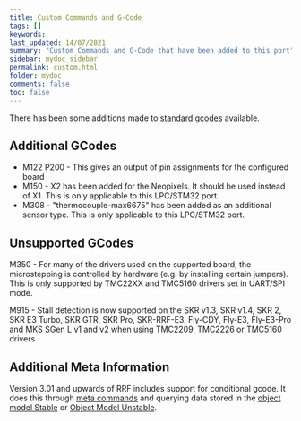```yaml
---
title: Custom Commands and G-Code
tags: []
keywords: 
last_updated: 14/07/2021
summary: "Custom Commands and G-Code that have been added to this port"
sidebar: mydoc_sidebar
permalink: custom.html
folder: mydoc
comments: false
toc: false
---
```


There has been some additions made to [standard gcodes](https://docs.duet3d.com/en/User_manual/Reference/Gcodes) available.

## Additional GCodes
- M122 P200 - This gives an output of pin assignments for the configured board
- M150 - X2 has been added for the Neopixels. It should be used instead of X1. This is only applicable to this LPC/STM32 port.
- M308 - "thermocouple-max6675" has been added as an additional sensor type. This is only applicable to this LPC/STM32 port.

## Unsupported GCodes

M350 - For many of the drivers used on the supported board, the microstepping is controlled by hardware (e.g. by installing certain jumpers). This is only supported by TMC22XX and TMC5160 drivers set in UART/SPI mode.

M915 - Stall detection is now supported on the SKR v1.3, SKR v1.4, SKR 2, SKR E3 Turbo, SKR GTR, SKR Pro, SKR-RRF-E3, Fly-CDY, Fly-E3, Fly-E3-Pro and MKS SGen L v1 and v2 when using TMC2209, TMC2226 or TMC5160 drivers

## Additional Meta Information
Version 3.01 and upwards of RRF includes support for conditional gcode. It does this through [meta commands](https://docs.duet3d.com/en/User_manual/Reference/Gcode_meta_commands) and querying data stored in the [object model Stable](https://github.com/Duet3D/RepRapFirmware/wiki/Object-Model-Documentation#overview) or [Object Model Unstable](https://github.com/Duet3D/RepRapFirmware/wiki/Object-Model-Documentation-Beta-&-RC).